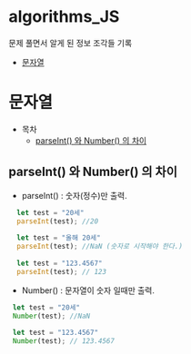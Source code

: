 # algorithms_JS

문제 풀면서 알게 된 정보 조각들 기록

* [문자열](문자열)

# 문자열
* 목차  
  * [parseInt() 와 Number() 의 차이](parseInt()-와-Number()-의-차이) 
 
 
## parseInt() 와 Number() 의 차이
* parseInt() : 숫자(정수)만 출력.   
```javascript
  let test = "20세"
  parseInt(test); //20
  
  let test = "올해 20세"
  parseInt(test); //NaN (숫자로 시작해야 한다.)
  
  let test = "123.4567"
  parseInt(test); // 123
  ```
* Number() : 문자열이 숫자 일때만 출력.
 ```javascript
  let test = "20세"
  Number(test); //NaN
  
  let test = "123.4567"
  Number(test); // 123.4567
  ```
  
